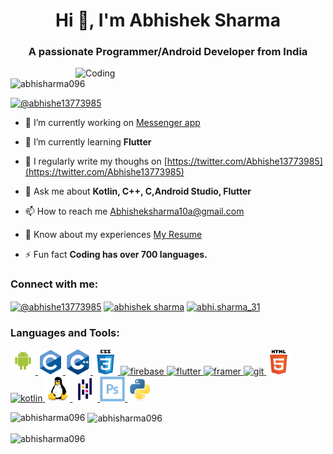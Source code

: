 <h1 align="center">Hi 👋, I'm Abhishek Sharma</h1>
<h3 align="center">A passionate Programmer/Android Developer from India</h3>
<img align="right" alt="Coding" width="400" src="https://media.tenor.com/flflC6GFzO8AAAAM/sultan-alrefaei-programmer.gif">

<p align="left"> <img src="https://komarev.com/ghpvc/?username=abhisharma096&label=Profile%20views&color=0e75b6&style=flat" alt="abhisharma096" /> </p>

<p align="left"> <a href="https://twitter.com/@abhishe13773985" target="blank"><img src="https://img.shields.io/twitter/follow/@abhishe13773985?logo=twitter&style=for-the-badge" alt="@abhishe13773985" /></a> </p>

- 🔭 I’m currently working on [Messenger app](https://github.com/AbhiSharma096/Messaging-app)

- 🌱 I’m currently learning **Flutter**

- 📝 I regularly write my thoughs on [https://twitter.com/Abhishe13773985](https://twitter.com/Abhishe13773985)

- 💬 Ask me about **Kotlin, C++, C,Android Studio, Flutter**

- 📫 How to reach me [Abhisheksharma10a@gmail.com](Abhisheksharma10a@gmail.com)

- 📄 Know about my experiences [My Resume ](https://rxresu.me/abhisheksharma10a/abhisheksharma096)

- ⚡ Fun fact **Coding has over 700 languages.**

<h3 align="left">Connect with me:</h3>
<p align="left">
<a href="https://twitter.com/@abhishe13773985" target="blank"><img align="center" src="https://raw.githubusercontent.com/rahuldkjain/github-profile-readme-generator/master/src/images/icons/Social/twitter.svg" alt="@abhishe13773985" height="30" width="40" /></a>
<a href="https://linkedin.com/in/abhishek sharma" target="blank"><img align="center" src="https://raw.githubusercontent.com/rahuldkjain/github-profile-readme-generator/master/src/images/icons/Social/linked-in-alt.svg" alt="abhishek sharma" height="30" width="40" /></a>
<a href="https://instagram.com/abhi.sharma_31" target="blank"><img align="center" src="https://raw.githubusercontent.com/rahuldkjain/github-profile-readme-generator/master/src/images/icons/Social/instagram.svg" alt="abhi.sharma_31" height="30" width="40" /></a>
</p>

<h3 align="left">Languages and Tools:</h3>
<p align="left"> <a href="https://developer.android.com" target="_blank" rel="noreferrer"> <img src="https://raw.githubusercontent.com/devicons/devicon/master/icons/android/android-original-wordmark.svg" alt="android" width="40" height="40"/> </a> <a href="https://www.cprogramming.com/" target="_blank" rel="noreferrer"> <img src="https://raw.githubusercontent.com/devicons/devicon/master/icons/c/c-original.svg" alt="c" width="40" height="40"/> </a> <a href="https://www.w3schools.com/cpp/" target="_blank" rel="noreferrer"> <img src="https://raw.githubusercontent.com/devicons/devicon/master/icons/cplusplus/cplusplus-original.svg" alt="cplusplus" width="40" height="40"/> </a> <a href="https://www.w3schools.com/css/" target="_blank" rel="noreferrer"> <img src="https://raw.githubusercontent.com/devicons/devicon/master/icons/css3/css3-original-wordmark.svg" alt="css3" width="40" height="40"/> </a> <a href="https://firebase.google.com/" target="_blank" rel="noreferrer"> <img src="https://www.vectorlogo.zone/logos/firebase/firebase-icon.svg" alt="firebase" width="40" height="40"/> </a> <a href="https://flutter.dev" target="_blank" rel="noreferrer"> <img src="https://www.vectorlogo.zone/logos/flutterio/flutterio-icon.svg" alt="flutter" width="40" height="40"/> </a> <a href="https://www.framer.com/" target="_blank" rel="noreferrer"> <img src="https://www.vectorlogo.zone/logos/framer/framer-icon.svg" alt="framer" width="40" height="40"/> </a> <a href="https://git-scm.com/" target="_blank" rel="noreferrer"> <img src="https://www.vectorlogo.zone/logos/git-scm/git-scm-icon.svg" alt="git" width="40" height="40"/> </a> <a href="https://www.w3.org/html/" target="_blank" rel="noreferrer"> <img src="https://raw.githubusercontent.com/devicons/devicon/master/icons/html5/html5-original-wordmark.svg" alt="html5" width="40" height="40"/> </a> <a href="https://kotlinlang.org" target="_blank" rel="noreferrer"> <img src="https://www.vectorlogo.zone/logos/kotlinlang/kotlinlang-icon.svg" alt="kotlin" width="40" height="40"/> </a> <a href="https://www.linux.org/" target="_blank" rel="noreferrer"> <img src="https://raw.githubusercontent.com/devicons/devicon/master/icons/linux/linux-original.svg" alt="linux" width="40" height="40"/> </a> <a href="https://pandas.pydata.org/" target="_blank" rel="noreferrer"> <img src="https://raw.githubusercontent.com/devicons/devicon/2ae2a900d2f041da66e950e4d48052658d850630/icons/pandas/pandas-original.svg" alt="pandas" width="40" height="40"/> </a> <a href="https://www.photoshop.com/en" target="_blank" rel="noreferrer"> <img src="https://raw.githubusercontent.com/devicons/devicon/master/icons/photoshop/photoshop-line.svg" alt="photoshop" width="40" height="40"/> </a> <a href="https://www.python.org" target="_blank" rel="noreferrer"> <img src="https://raw.githubusercontent.com/devicons/devicon/master/icons/python/python-original.svg" alt="python" width="40" height="40"/> </a> </p>

<p><img align="left" src="https://github-readme-stats.vercel.app/api/top-langs?username=abhisharma096&show_icons=true&locale=en&layout=compact" alt="abhisharma096" /></p>

<p>&nbsp;<img align="center" src="https://github-readme-stats.vercel.app/api?username=abhisharma096&show_icons=true&locale=en" alt="abhisharma096" /></p>

<p><img align="center" src="https://github-readme-streak-stats.herokuapp.com/?user=abhisharma096&" alt="abhisharma096" /></p>

